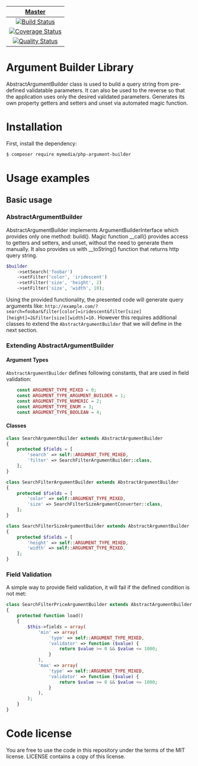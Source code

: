 | [Master][Master] |
|:----------------:|
| [![Build Status][Master image]][Master] |
| [![Coverage Status][Master coverage image]][Master coverage] |
| [![Quality Status][Master quality image]][Master quality] |

[Master]: https://travis-ci.org/MyMedia/php-argument-builder
[Master image]: https://travis-ci.org/MyMedia/php-argument-builder.svg?branch=master
[Master coverage]: https://scrutinizer-ci.com/g/MyMedia/php-argument-builder/?branch=master
[Master coverage image]: https://scrutinizer-ci.com/g/MyMedia/php-argument-builder/badges/coverage.png?b=master
[Master quality]: https://scrutinizer-ci.com/g/MyMedia/php-argument-builder/?branch=master
[Master quality image]: https://scrutinizer-ci.com/g/MyMedia/php-argument-builder/badges/quality-score.png?b=master

Argument Builder Library
===================

AbstractArgumentBuilder class is used to build a query string from pre-defined validatable parameters. It can also be used to the reverse so that the application uses only the desired validated parameters.
Generates its own property getters and setters and unset via automated magic function.

# Installation

First, install the dependency:

```bash
$ composer require mymedia/php-argument-builder
```

# Usage examples

## Basic usage

### AbstractArgumentBuilder

AbstractArgumentBuilder implements ArgumentBuilderInterface which provides only one method: build(). Magic function __call() provides access to getters and setters, and unset, without the need to generate them manually. It also provides us with __toString() function that returns http query string.

```php
$builder
    ->setSearch('foobar')
    ->setFilter('color', 'iridescent')
    ->setFilter('size', 'height', 2)
    ->setFilter('size', 'width', 10);
```

Using the provided functionality, the presented code will generate query arguments like: `http://example.com/?search=foobar&filter[color]=iridescent&filter[size][height]=2&filter[size][width]=10.` However this requires additional classes to extend the `AbstractArgumentBuilder` that we will define in the next section.

### Extending AbstractArgumentBuilder

#### Argument Types

`AbstractArgumentBuilder` defines following constants, that are used in field validation:
 
```php
    const ARGUMENT_TYPE_MIXED = 0;
    const ARGUMENT_TYPE_ARGUMENT_BUILDER = 1;
    const ARGUMENT_TYPE_NUMERIC = 2;
    const ARGUMENT_TYPE_ENUM = 3;
    const ARGUMENT_TYPE_BOOLEAN = 4;
```

#### Classes

```php
class SearchArgumentBuilder extends AbstractArgumentBuilder
{
    protected $fields = [
        'search' => self::ARGUMENT_TYPE_MIXED,
        'filter' => SearchFilterArgumentBuilder::class,
    ];
}
```

```php
class SearchFilterArgumentBuilder extends AbstractArgumentBuilder
{
    protected $fields = [
        'color' => self::ARGUMENT_TYPE_MIXED,
        'size' => SearchFilterSizeArgumentConverter::class, 
    ];
}
```

```php
class SearchFilterSizeArgumentBuilder extends AbstractArgumentBuilder
{
    protected $fields = [
        'height' => self::ARGUMENT_TYPE_MIXED,
        'width' => self::ARGUMENT_TYPE_MIXED,
    ];
}
```

### Field Validation

A simple way to provide field validation, it will fail if the defined condition is not met:

```php
class SearchFilterPriceArgumentBuilder extends AbstractArgumentBuilder
{
    protected function load()
    {
        $this->fields = array(
            'min' => array(
                'type' => self::ARGUMENT_TYPE_MIXED,
                'validator' => function ($value) {
                    return $value >= 0 && $value <= 1000;
                }
            ),
            'max' => array(
                'type' => self::ARGUMENT_TYPE_MIXED,
                'validator' => function ($value) {
                    return $value >= 0 && $value <= 1000;
                }
            ),
        );
    }
}
```

# Code license

You are free to use the code in this repository under the terms of the MIT license. LICENSE contains a copy of this license.